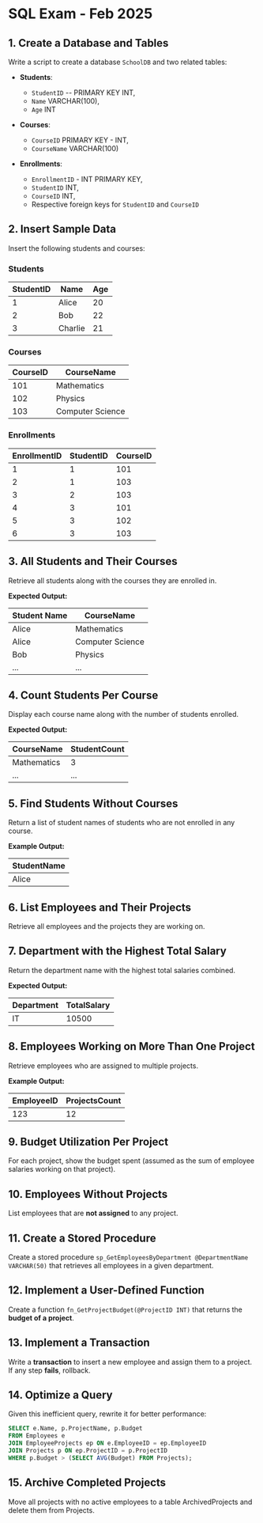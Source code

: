 # SQL Exam - Feb 2025

## 1. Create a Database and Tables

Write a script to create a database `SchoolDB` and two related tables:

- **Students**:
  - `StudentID` -- PRIMARY KEY INT,
  - `Name` VARCHAR(100),
  - `Age` INT

- **Courses**:
  - `CourseID` PRIMARY KEY - INT,
  - `CourseName` VARCHAR(100)

- **Enrollments**:
  - `EnrollmentID` - INT PRIMARY KEY,
  - `StudentID` INT,
  - `CourseID` INT,
  - Respective foreign keys for `StudentID` and `CourseID`

## 2. Insert Sample Data

Insert the following students and courses:

### Students

| StudentID | Name    | Age |
|-----------|---------|-----|
| 1         | Alice   | 20  |
| 2         | Bob     | 22  |
| 3         | Charlie | 21  |

### Courses

| CourseID | CourseName       |
|----------|------------------|
| 101      | Mathematics      |
| 102      | Physics          |
| 103      | Computer Science |

### Enrollments

| EnrollmentID | StudentID | CourseID |
|--------------|-----------|----------|
| 1            | 1         | 101      |
| 2            | 1         | 103      |
| 3            | 2         | 103      |
| 4            | 3         | 101      |
| 5            | 3         | 102      |
| 6            | 3         | 103      |

## 3. All Students and Their Courses

Retrieve all students along with the courses they are enrolled in.

**Expected Output:**

| Student Name | CourseName       |
|--------------|------------------|
| Alice        | Mathematics      |
| Alice        | Computer Science |
| Bob          | Physics          |
| ...          | ...              |

## 4. Count Students Per Course

Display each course name along with the number of students enrolled.

**Expected Output:**

| CourseName       | StudentCount |
|------------------|--------------|
| Mathematics      | 3            |
| ...              | ...          |

## 5. Find Students Without Courses

Return a list of student names of students who are not enrolled in any course.

**Example Output:**

| StudentName |
|-------------|
| Alice       |

## 6. List Employees and Their Projects

Retrieve all employees and the projects they are working on.

## 7. Department with the Highest Total Salary

Return the department name with the highest total salaries combined.

**Expected Output:**

| Department | TotalSalary |
|------------|-------------|
| IT         | 10500       |

## 8. Employees Working on More Than One Project

Retrieve employees who are assigned to multiple projects.

**Example Output:**

| EmployeeID | ProjectsCount |
|------------|---------------|
| 123        | 12            |

## 9. Budget Utilization Per Project

For each project, show the budget spent (assumed as the sum of employee salaries working on that project).

## 10. Employees Without Projects

List employees that are **not assigned** to any project.

## 11. Create a Stored Procedure

Create a stored procedure `sp_GetEmployeesByDepartment @DepartmentName VARCHAR(50)` that retrieves all employees in a given department.

## 12. Implement a User-Defined Function

Create a function `fn_GetProjectBudget(@ProjectID INT)` that returns the **budget of a project**.

## 13. Implement a Transaction

Write a **transaction** to insert a new employee and assign them to a project. If any step **fails**, rollback.

## 14. Optimize a Query

Given this inefficient query, rewrite it for better performance:

```sql
SELECT e.Name, p.ProjectName, p.Budget
FROM Employees e
JOIN EmployeeProjects ep ON e.EmployeeID = ep.EmployeeID
JOIN Projects p ON ep.ProjectID = p.ProjectID
WHERE p.Budget > (SELECT AVG(Budget) FROM Projects);
```

## 15. Archive Completed Projects

Move all projects with no active employees to a table ArchivedProjects and delete them from Projects.
